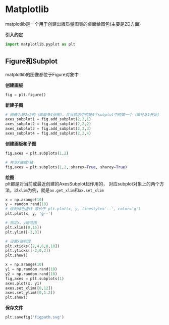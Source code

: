 # Matplotlib
matplotlib是一个用于创建出版质量图表的桌面绘图包(主要是2D方面)

**引入约定**  
```python
import matplotlib.pyplot as plt
```

## Figure和Subplot

matplotlib的图像都位于Figure对象中

**创建画板**  
```python
fig = plt.figure()
```

**新建子图**  
```python
# 图像为是2×2的（即最多4张图），且当前选中的是4个subplot中的第一个（编号从1开始）
axes_subplot1 = fig.add_subplot(2,2,1)
axes_subplot2 = fig.add_subplot(2,2,2)
axes_subplot3 = fig.add_subplot(2,2,3)
axes_subplot4 = fig.add_subplot(2,2,4)
```

**创建画板和子图**
```python
fig,axes = plt.subplots(1,2)

# 共享X轴或Y轴
fig,axes = plt.subplots(1,2, sharex=True, sharey=True)
```

**绘图**  
plt都是对当前或最近创建的AxesSubplot起作用的，
对应subplot对象上的两个方法，以`xlim`为例，就是`ax.get_xlim`和`ax.set_xlim`
```python
x = np.arange(10)
y = random.rand(10) 
# 绘制绿色虚线 等价于 plt.plot(x, y, linestyle='--', color='g')
plt.plot(x, y, 'g--')

# 指定x、y轴范围
plt.xlim([0,15])
plt.ylim([-3,3])

# 设置x轴刻度
plt.xticks([2,4,6,8,10])
plt.yticks([-2,0,2])
plt.show()
```

```python
x = np.arange(10)
y1 = np.random.rand(10)
y2 = np.random.rand(10)
fig,axes = plt.subplots(1)
axes.plot(x, y1)
axes.set_xlim([0,12])
axes.set_ylim([0,1.2])
plt.show()
```

**保存文件**  
```python
plt.savefig('figpath.svg')
```









